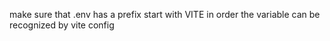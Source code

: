 make sure that .env has a prefix start with VITE in order the variable can be recognized by vite config